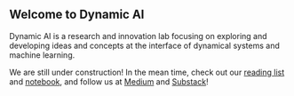 ## Welcome to Dynamic AI

Dynamic AI is a research and innovation lab focusing on exploring and developing ideas and concepts at the interface of dynamical systems and machine learning. 

We are still under construction! In the mean time, check out our [reading list](https://shoelim.github.io/DSxML/) and [notebook](https://shoelim.github.io/dynamicAI/), and follow us at [Medium](https://medium.com/@dynamicAI) and [Substack](https://dynamicai.substack.com/)! 
